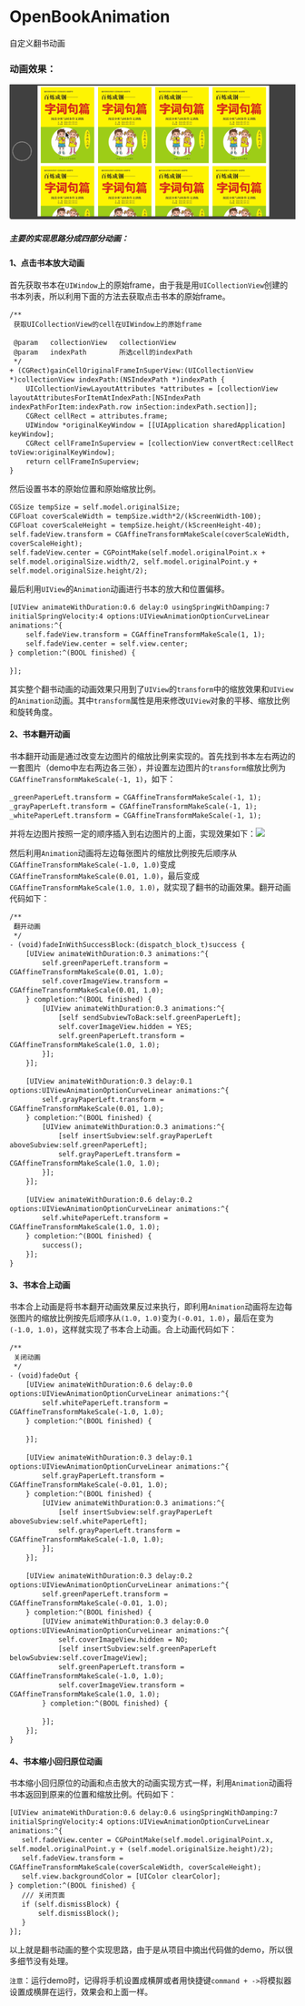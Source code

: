 # OpenBookAnimation
自定义翻书动画

### 动画效果：

![翻书动画](https://github.com/wuyukobe24/OpenBookAnimation/blob/master/fanshu.gif)

##### 主要的实现思路分成四部分动画：
#### 1、点击书本放大动画
首先获取书本在`UIWindow`上的原始frame，由于我是用`UICollectionView`创建的书本列表，所以利用下面的方法去获取点击书本的原始frame。
```
/**
 获取UICollectionView的cell在UIWindow上的原始frame
 
 @param   collectionView   collectionView
 @param   indexPath        所选cell的indexPath
 */
+ (CGRect)gainCellOriginalFrameInSuperView:(UICollectionView *)collectionView indexPath:(NSIndexPath *)indexPath {
    UICollectionViewLayoutAttributes *attributes = [collectionView layoutAttributesForItemAtIndexPath:[NSIndexPath indexPathForItem:indexPath.row inSection:indexPath.section]];
    CGRect cellRect = attributes.frame;
    UIWindow *originalKeyWindow = [[UIApplication sharedApplication] keyWindow];
    CGRect cellFrameInSuperview = [collectionView convertRect:cellRect toView:originalKeyWindow];
    return cellFrameInSuperview;
}
```
然后设置书本的原始位置和原始缩放比例。
```
CGSize tempSize = self.model.originalSize;
CGFloat coverScaleWidth = tempSize.width*2/(kScreenWidth-100);
CGFloat coverScaleHeight = tempSize.height/(kScreenHeight-40);
self.fadeView.transform = CGAffineTransformMakeScale(coverScaleWidth, coverScaleHeight);
self.fadeView.center = CGPointMake(self.model.originalPoint.x + self.model.originalSize.width/2, self.model.originalPoint.y + self.model.originalSize.height/2);
```
最后利用`UIView`的`Animation`动画进行书本的放大和位置偏移。
```
[UIView animateWithDuration:0.6 delay:0 usingSpringWithDamping:7 initialSpringVelocity:4 options:UIViewAnimationOptionCurveLinear animations:^{
    self.fadeView.transform = CGAffineTransformMakeScale(1, 1);
    self.fadeView.center = self.view.center;
} completion:^(BOOL finished) {
    
}];
```
其实整个翻书动画的动画效果只用到了`UIView`的`transform`中的缩放效果和`UIView`的`Animation`动画。其中`transform`属性是用来修改`UIView`对象的平移、缩放比例和旋转角度。
#### 2、书本翻开动画
书本翻开动画是通过改变左边图片的缩放比例来实现的。首先找到书本左右两边的一套图片（demo中左右两边各三张），并设置左边图片的`transform`缩放比例为`CGAffineTransformMakeScale(-1, 1)`，如下：
```
_greenPaperLeft.transform = CGAffineTransformMakeScale(-1, 1);
_grayPaperLeft.transform = CGAffineTransformMakeScale(-1, 1);
_whitePaperLeft.transform = CGAffineTransformMakeScale(-1, 1);
```
并将左边图片按照一定的顺序插入到右边图片的上面，实现效果如下：![](https://upload-images.jianshu.io/upload_images/4037795-71c9cbc6a441ee5e.png?imageMogr2/auto-orient/strip%7CimageView2/2/w/1240)

然后利用`Animation`动画将左边每张图片的缩放比例按先后顺序从`CGAffineTransformMakeScale(-1.0, 1.0)`变成`CGAffineTransformMakeScale(0.01, 1.0)`，最后变成`CGAffineTransformMakeScale(1.0, 1.0)`，就实现了翻书的动画效果。翻开动画代码如下：
```
/**
 翻开动画
 */
- (void)fadeInWithSuccessBlock:(dispatch_block_t)success {
    [UIView animateWithDuration:0.3 animations:^{
        self.greenPaperLeft.transform = CGAffineTransformMakeScale(0.01, 1.0);
        self.coverImageView.transform = CGAffineTransformMakeScale(0.01, 1.0);
    } completion:^(BOOL finished) {
        [UIView animateWithDuration:0.3 animations:^{
            [self sendSubviewToBack:self.greenPaperLeft];
            self.coverImageView.hidden = YES;
            self.greenPaperLeft.transform = CGAffineTransformMakeScale(1.0, 1.0);
        }];
    }];
    
    [UIView animateWithDuration:0.3 delay:0.1 options:UIViewAnimationOptionCurveLinear animations:^{
        self.grayPaperLeft.transform = CGAffineTransformMakeScale(0.01, 1.0);
    } completion:^(BOOL finished) {
        [UIView animateWithDuration:0.3 animations:^{
            [self insertSubview:self.grayPaperLeft aboveSubview:self.greenPaperLeft];
            self.grayPaperLeft.transform = CGAffineTransformMakeScale(1.0, 1.0);
        }];
    }];
    
    [UIView animateWithDuration:0.6 delay:0.2 options:UIViewAnimationOptionCurveLinear animations:^{
        self.whitePaperLeft.transform = CGAffineTransformMakeScale(1.0, 1.0);
    } completion:^(BOOL finished) {
        success();
    }];
}
```
#### 3、书本合上动画
书本合上动画是将书本翻开动画效果反过来执行，即利用`Animation`动画将左边每张图片的缩放比例按先后顺序从`(1.0, 1.0)`变为`(-0.01, 1.0)`，最后在变为`(-1.0, 1.0)`，这样就实现了书本合上动画。合上动画代码如下：
```
/**
 关闭动画
 */
- (void)fadeOut {
    [UIView animateWithDuration:0.6 delay:0.0 options:UIViewAnimationOptionCurveLinear animations:^{
        self.whitePaperLeft.transform = CGAffineTransformMakeScale(-1.0, 1.0);
    } completion:^(BOOL finished) {
        
    }];
    
    [UIView animateWithDuration:0.3 delay:0.1 options:UIViewAnimationOptionCurveLinear animations:^{
        self.grayPaperLeft.transform = CGAffineTransformMakeScale(-0.01, 1.0);
    } completion:^(BOOL finished) {
        [UIView animateWithDuration:0.3 animations:^{
            [self insertSubview:self.grayPaperLeft aboveSubview:self.whitePaperLeft];
            self.grayPaperLeft.transform = CGAffineTransformMakeScale(-1.0, 1.0);
        }];
    }];
    
    [UIView animateWithDuration:0.3 delay:0.2 options:UIViewAnimationOptionCurveLinear animations:^{
        self.greenPaperLeft.transform = CGAffineTransformMakeScale(-0.01, 1.0);
    } completion:^(BOOL finished) {
        [UIView animateWithDuration:0.3 delay:0.0 options:UIViewAnimationOptionCurveLinear animations:^{
            self.coverImageView.hidden = NO;
            [self insertSubview:self.greenPaperLeft belowSubview:self.coverImageView];
            self.greenPaperLeft.transform = CGAffineTransformMakeScale(-1.0, 1.0);
            self.coverImageView.transform = CGAffineTransformMakeScale(1.0, 1.0);
        } completion:^(BOOL finished) {
            
        }];
    }];
}
```
#### 4、书本缩小回归原位动画
书本缩小回归原位的动画和点击放大的动画实现方式一样，利用`Animation`动画将书本返回到原来的位置和缩放比例。代码如下：
 ```
[UIView animateWithDuration:0.6 delay:0.6 usingSpringWithDamping:7 initialSpringVelocity:4 options:UIViewAnimationOptionCurveLinear animations:^{
    self.fadeView.center = CGPointMake(self.model.originalPoint.x, self.model.originalPoint.y + (self.model.originalSize.height)/2);
    self.fadeView.transform = CGAffineTransformMakeScale(coverScaleWidth, coverScaleHeight);
    self.view.backgroundColor = [UIColor clearColor];
} completion:^(BOOL finished) {
    /// 关闭页面
    if (self.dismissBlock) {
        self.dismissBlock();
    }
}];
```
以上就是翻书动画的整个实现思路，由于是从项目中摘出代码做的demo，所以很多细节没有处理。

`注意`：运行demo时，记得将手机设置成横屏或者用快捷键`command + ->`将模拟器设置成横屏在运行，效果会和上面一样。

